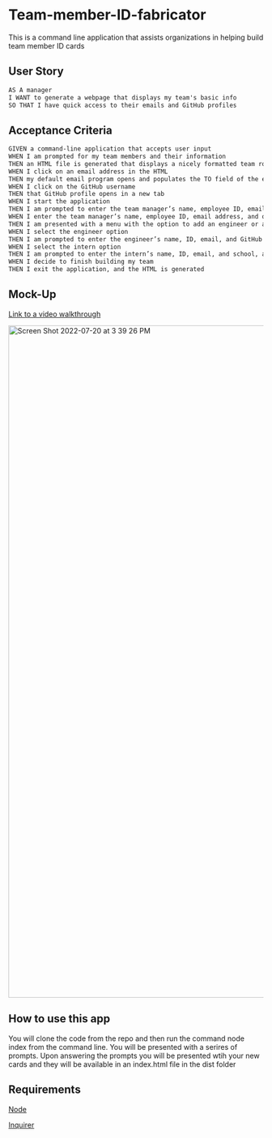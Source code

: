 # Team-member-ID-fabricator
This is a command line application that assists organizations in helping build team member ID cards

## User Story

```md
AS A manager
I WANT to generate a webpage that displays my team's basic info
SO THAT I have quick access to their emails and GitHub profiles
```

## Acceptance Criteria

```md
GIVEN a command-line application that accepts user input
WHEN I am prompted for my team members and their information
THEN an HTML file is generated that displays a nicely formatted team roster based on user input
WHEN I click on an email address in the HTML
THEN my default email program opens and populates the TO field of the email with the address
WHEN I click on the GitHub username
THEN that GitHub profile opens in a new tab
WHEN I start the application
THEN I am prompted to enter the team manager’s name, employee ID, email address, and office number
WHEN I enter the team manager’s name, employee ID, email address, and office number
THEN I am presented with a menu with the option to add an engineer or an intern or to finish building my team
WHEN I select the engineer option
THEN I am prompted to enter the engineer’s name, ID, email, and GitHub username, and I am taken back to the menu
WHEN I select the intern option
THEN I am prompted to enter the intern’s name, ID, email, and school, and I am taken back to the menu
WHEN I decide to finish building my team
THEN I exit the application, and the HTML is generated
```

## Mock-Up

[Link to a video walkthrough](https://drive.google.com/file/d/1BDtj8ZrZlY2uwJdoFanXE-VP1qu8OP1V/view)

<img width="1329" alt="Screen Shot 2022-07-20 at 3 39 26 PM" src="https://user-images.githubusercontent.com/105159702/180067553-e6696637-f87f-4b97-a5d2-06287111a544.png">

## How to use this app

You will clone the code from the repo and then run the command node index from the command line.  You will be presented with a serires of prompts.
Upon answering the prompts you will be presented wtih your new cards and they will be available in an index.html file in the dist folder


## Requirements
[Node](https://nodejs.org/en/)

[Inquirer](https://www.npmjs.com/package/inquirer)
